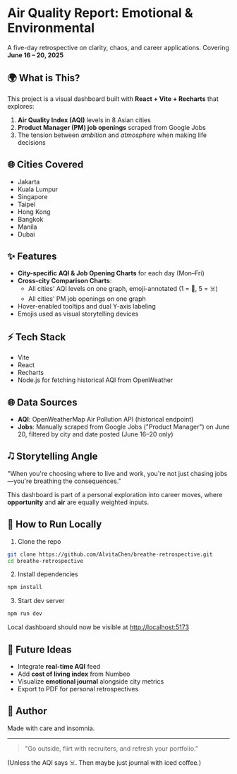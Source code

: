 # Air Quality Report: Emotional & Environmental

A five-day retrospective on clarity, chaos, and career applications. 
Covering **June 16 – 20, 2025**

## 🌍 What is This?

This project is a visual dashboard built with **React + Vite + Recharts** that explores:

1. **Air Quality Index (AQI)** levels in 8 Asian cities
2. **Product Manager (PM) job openings** scraped from Google Jobs
3. The tension between *ambition* and *atmosphere* when making life decisions

## 🌐 Cities Covered

- Jakarta
- Kuala Lumpur
- Singapore
- Taipei
- Hong Kong
- Bangkok
- Manila
- Dubai

## ✨ Features

- **City-specific AQI & Job Opening Charts** for each day (Mon–Fri)
- **Cross-city Comparison Charts**:
  - All cities' AQI levels on one graph, emoji-annotated (1 = 🌿, 5 = ☠️)
  - All cities' PM job openings on one graph
- Hover-enabled tooltips and dual Y-axis labeling
- Emojis used as visual storytelling devices

## ⚡ Tech Stack

- Vite
- React
- Recharts
- Node.js for fetching historical AQI from OpenWeather

## 🌐 Data Sources

- **AQI**: OpenWeatherMap Air Pollution API (historical endpoint)
- **Jobs**: Manually scraped from Google Jobs ("Product Manager") on June 20, filtered by city and date posted (June 16–20 only)

## 🎝️ Storytelling Angle

"When you're choosing where to live and work, you're not just chasing jobs—you're breathing the consequences."

This dashboard is part of a personal exploration into career moves, where **opportunity** and **air** are equally weighted inputs.

## 🚀 How to Run Locally

1. Clone the repo

```bash
git clone https://github.com/AlvitaChen/breathe-retrospective.git
cd breathe-retrospective
```

2. Install dependencies

```bash
npm install
```

3. Start dev server

```bash
npm run dev
```

Local dashboard should now be visible at [http://localhost:5173](http://localhost:5173)

## 🌌 Future Ideas

- Integrate **real-time AQI** feed
- Add **cost of living index** from Numbeo
- Visualize **emotional journal** alongside city metrics
- Export to PDF for personal retrospectives

## 🤠 Author

Made with care and insomnia.

---

> "Go outside, flirt with recruiters, and refresh your portfolio."

(Unless the AQI says ☠️. Then maybe just journal with iced coffee.)
